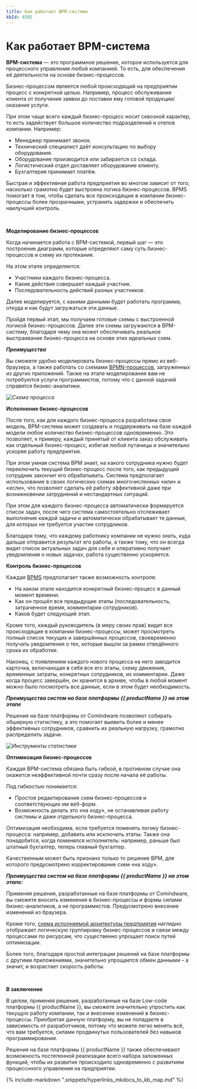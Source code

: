```yaml
---
title: Как работает BPM-система
kbId: 4585
---
```


# Как работает BPM-система

 **BPM-система**  — это программное решение, которое используется для процессного управления любой компанией. То есть, для обеспечения её деятельности на основе бизнес-процессов.

Бизнес-процессом является любой происходящий на предприятии процесс с конкретной целью. Например, процесс обслуживания клиента от получения заявки до поставки ему готовой продукции/оказания услуги.

При этом чаще всего каждый бизнес-процесс носит сквозной характер, то есть задействует большое количество подразделений и отелов компании. Например:

- Менеджер принимает звонок.
- Технический специалист даёт консультацию по выбору оборудования.
- Оборудование производится или забирается со склада.
- Логистический отдел доставляет оборудование клиенту.
- Бухгалтерия принимает платёж.

Быстрая и эффективная работа предприятия во многом зависит от того, насколько грамотно будет выстроена логика бизнес-процессов. BPMS помогает в том, чтобы сделать все происходящие в компании бизнес-процессы более прозрачными, устранить задержки и обеспечить наилучший контроль.

   

 **Моделирование бизнес-процессов**

Когда начинается работа с BPM-системой, первый шаг — это построение диаграмм, которые определяют саму суть бизнес-процессов и схему их протекания.

На этом этапе определяется:

- Участники каждого бизнес-процесса.
- Какие действия совершает каждый участник.
- Последовательность действий разных участников.

Далее моделируется, с какими данными будет работать программа, откуда и как будут загружаться эти данные.

Пройдя первый этап, мы получаем готовые схемы с выстроенной логикой бизнес-процессов. Далее эти схемы загружаются в BPM-систему, благодаря чему она может обеспечивать реальное выстраивание бизнес-процесса на основе этих идеальных схем.

 ***Преимущества***

Вы сможете удобно моделировать бизнес-процессы прямо из веб-браузера, а также работать со схемами [BPMN-процессов](https://www.comindware.ru/blog-bpmn-%D0%BF%D1%80%D0%BE%D1%86%D0%B5%D1%81%D1%81%D1%8B-%D0%BE%D1%81%D0%BD%D0%BE%D0%B2%D1%8B-%D0%BC%D0%BE%D0%B4%D0%B5%D0%BB%D0%B8%D1%80%D0%BE%D0%B2%D0%B0%D0%BD%D0%B8%D1%8F/), загруженных из других приложений. Также на этапе моделирования вам не потребуются услуги программистов, потому что с данной задачей справятся бизнес-аналитики.

_![Схема процесса](https://kb.comindware.ru/assets/art1.png)_

 **Исполнение бизнес-процессов**

После того, как для каждого бизнес-процесса разработана своя модель, BPM-система может создавать и поддерживать на базе каждой модели любое количество бизнес-процессов одновременно. Это позволяет, к примеру, каждый принятый от клиента заказ обслуживать как отдельный бизнес-процесс, избегая любой путаницы и значительно ускоряя работу предприятия.

При этом умная система BPM знает, на какого сотрудника нужно будет переключить текущий бизнес-процесс после того, как предыдущий сотрудник закончит его обрабатывать. Система предполагает использование в своих логических схемах многочисленных «или» и «если», что позволяет сделать её работу эффективной даже при возникновении затруднений и нестандартных ситуаций.

При этом для каждого бизнес-процесса автоматически формируется список задач, после чего система самостоятельно отслеживает выполнение каждой задачи и автоматически обрабатывает те данные, для которых не требуется участие сотрудников.

Благодаря тому, что каждому работнику компании не нужно знать, куда дальше отправится результат его работы, а также тому, что он всегда видит список актуальных задач для себя и оперативно получает уведомления о новых задачах, работа существенно ускоряется.

**Контроль бизнес-процессов**

Каждая [BPMS](https://top10-bpm.ru/) предполагает также возможность контроля:

- На каком этапе находится конкретный бизнес-процесс в данный момент времени.
- Как он прошёл все предыдущие этапы (последовательность, затраченное время, комментарии сотрудников).
- Каков будет следующий этап.

Кроме того, каждый руководитель (в меру своих прав) видит все происходящие в компании бизнес-процессы, может просмотреть полный список текущих и завершённых процессов, своевременно получать уведомления о тех, которые вышли за рамки отведённого срока их обработки.

Наконец, с появлением каждого нового процесса на него заводится карточка, включающая в себя все его этапы, схему движения, временные затраты, конкретных сотрудников, их комментарии. Даже когда процесс завершён, он хранится в архиве, чтобы в любой момент можно было посмотреть все данные, если в этом будет необходимость.

 ***Преимущества систем на базе платформы {{ productName }} на этом этапе***

Решения на базе платформы от Comindware позволяют собирать обширную статистику, а это помогает выявить более и менее эффективных сотрудников, сравнить их реальную нагрузку, грамотно распределить задачи.

_![Инструменты статистики](https://kb.comindware.ru/assets/art3.png)_

 **Оптимизация бизнес-процессов**

Каждая BPM-система обязана быть гибкой, в противном случае она окажется неэффективной почти сразу после начала её работы.

Под гибкостью понимается:

- Простое редактирование схем бизнес-процессов и соответствующих им веб-форм.
- Возможность делать это «на ходу», не останавливая работу системы и даже отдельного бизнес-процесса.

Оптимизация необходима, если требуется поменять логику бизнес-процесса: например, добавить или исключить этапы. Также она понадобится, когда поменялся исполнитель: например, раньше был штатный бухгалтер, теперь главный бухгалтер.

Качественным может быть признано только то решение BPM, для которого предусмотрено корректирование схем «на ходу».

 ***Преимущества систем на базе платформы {{ productName }} на этом этапе:***

Применяя решения, разработанные на базе платформы от Comindware, вы сможете вносить изменения в бизнес-процессы и формы силами бизнес-аналитиков, а не программистов. Предусмотрено внесение изменений из браузера.

Кроме того, [схема исполняемой архитектуры предприятия](https://www.comindware.ru/platform/architecture/) наглядно отображает логическую группировку бизнес-процессов и связи между процессами по ресурсам, что существенно упрощает поиск путей оптимизации.

Более того, благодаря простой интеграции решений на базе платформы с другими приложениями, значительно упрощается обмен данными – а значит, и возрастает скорость работы.

 

 **В заключение**

В целом, применяя решения, разработанные на базе Low-code платформы {{ productName }}, вы сможете значительно упростить как текущую работу компании, так и внесение изменений в бизнес-процессы. Приобретая данную платформу, вы не попадаете в зависимость от разработчиков, потому что можете легко менять всё, что вам требуется, силами продвинутых пользователей без навыков программирования.

Решения на базе платформы {{ productName }} также обеспечивают возможность постепенной реализации всего набора заложенных функций, чтобы их развитие происходило одновременно с развитием процесснного управления на предприятии.

{% include-markdown ".snippets/hyperlinks_mkdocs_to_kb_map.md" %}
